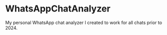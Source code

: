 # WhatsAppChatAnalyzer
My personal WhatsApp chat analyzer I created to work for all chats prior to 2024.
